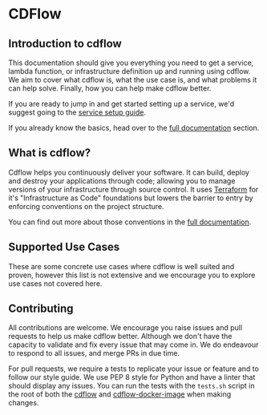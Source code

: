 # CDFlow

## Introduction to cdflow

This documentation should give you everything you need to get a service, lambda function, or infrastructure definition up and running using cdflow. We aim to cover what cdflow is, what the use case is, and what problems it can help solve. Finally, how you can help make cdflow better.

If you are ready to jump in and get started setting up a service, we'd suggest going to the [service setup guide](guides/manual-setup).

If you already know the basics, head over to the [full documentation]() section.

What is cdflow?
---------------

Cdflow helps you continuously deliver your software. It can build, deploy and destroy your applications through code; allowing you to manage versions of your infrastructure through source control. It uses [Terraform](https://www.terraform.io/intro/index.html) for it's "Infrastructure as Code" foundations but lowers the barrier to entry by enforcing conventions on the project structure.

You can find out more about those conventions in the [full documentation]().

Supported Use Cases
--------------------

These are some concrete use cases where cdflow is well suited and proven, however this list is not extensive and we encourage you to explore use cases not covered here.





Contributing
------------

All contributions are welcome. We encourage you raise issues and pull requests to help us make cdflow better. Although we don't have the capacity to validate and fix every issue that may come in. We do endeavour to respond to all issues, and merge PRs in due time.

For pull requests, we require a tests to replicate your issue or feature and to follow our style guide. We use PEP 8 style for Python and have a linter that should display any issues. You can run the tests with the `tests.sh` script in the root of both the [cdflow]() and [cdflow-docker-image]() when making changes.
